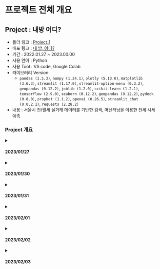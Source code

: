 # 프로젝트 전체 개요

## Project : 내방 어디?
- 폴더 링크 : [Project_1](https://github.com/Depra3/Human_Project1)
- 배포 링크 : [내 방, 어디?](https://depra3-human-project1-app-kbirqs.streamlit.app/)
- 기간 : 2022.01.27 ~ 2023.00.00
- 사용 언어 : Python
- 사용 Tool : VS code, Google Colab
- 라이브러리 Version
    + `pandas (1.5.3)`, `numpy (1.24.1)`, `plotly (5.13.0)`, `matplotlib (3.6.3)`, `streamlit (1.17.0)`, `streamlit-option-menu (0.3.2)`, `geopandas (0.12.2)`, `joblib (1.2.0)`, `scikit-learn (1.2.1)`, `tensorflow (2.9.0)`, `seaborn (0.12.2)`, `geopandas (0.12.2)`, `pydeck (0.8.0)`, `prophet (1.1.2)`, `openai (0.26.5)`, `streamlit_chat (0.0.2.1)`, `requests (2.28.2)`
- 내용 : 서울시 전/월세 실거래 데이터를 기반한 검색, 머신러닝을 이용한 전세 시세 예측

### Project 개요
<details>
<summary><h4>2023/01/27</h4></summary>
<div markdown="1">

- 주제 선정
    + 부동산 전/월세 관련 내용
</div>
</details>


<details>
<summary><h4>2023/01/30</h4></summary>
<div markdown="1">

- 개발팀
    + 오늘 한 내용
        - streamlit 배포
        - 전체적인 스토리 구상
        - 기본적인 UI 구현
    + 오늘 못 한 내용
        - 추천 기능 시도 : 거래 매물이 많은 지역 (or 면적당 가격이 싼 곳)
        - 전, 월세 검색 페이지 구현
        - 건의사항 페이지 구현
    + 내일 할 내용
        - 전/월세 검색 및 비교 기능 추가
        - 결과물 동기화

- 데이터팀
    + 오늘 한 내용
        - 공공데이터 검색
        - 결측치 제거, 불필요한 데이터 제거
        - 시나리오 작성
    + 오늘 못한 내용
        - 데이터 전처리
        - 시나리오 재작성
        - 데이터 시각화, 예측모델 구상
    + 내일 할 내용
        - 데이터 전처리
        - 데이터 시각화
        - 시나리오 재작성
</div>
</details>

<details>
<summary><h4>2023/01/31</h4></summary>
<div markdown="1">

- 데이터 처리 방법 선택
    + API를 이용하여 DB에 저장
- 웹개발 프레임워크 선택 (`Flask` or `Streamlit`)
    + 보다 쉬워보이는 `Streamlit`로 선택
- 전체 시나리오 구상
</div>
</details>

<details>
<summary><h4>2023/02/01</h4></summary>
<div markdown="1">

- 개발팀
    + 오늘 한 내용
        - Index 페이지 
            + 기본적인 layer 구상
            + 거래횟수가 많은 지역 순으로 데이터 정렬
        - 전/월세 페이지
            + Sidebar에서 조건에 맞는 검색 기능
            + 보증금, 월세, 면적의 최소값/최대값을 지정해주는 슬라이더
            + 버튼 누를 시 선택된 값에 해당하는 검색 기능
            + 면적 제곱미터를 평수로 변환하는 람다식
            + 필요한 칼럼을 조인하여 데이터 가공
            + 특정 칼럼에서 특정 문자 삭제
        - 건의사항 페이지
            + 게시판 UI 및 기능 구현
            + sqlite DB 연동
        - 코드 동기화
    + 오늘 못 한 내용
        - Index 페이지
            + 정렬한 데이터 추출        
        - 전월세 페이지
            + 전세와 월세를 동시에 보여주는 기능
            + 보증금 월세 범위가 예상보다 컸음
        - 건의사항 페이지
            + 게시글 수정&삭제 기능(추후에 html 활용하여 추가 예정)
    + 내일 할 내용
        - 데이터 추가 핸들링
        - home 페이지 디자인 마무리
        - 전세예측 페이지 구현
        - 게시글 수정 & 삭제 기능
        - 건의사항 내용 칸 늘리기

- 데이터팀
    + 오늘 한 내용
        - 데이터 전처리 정리
        - 최적 시각화 그래프 서칭
        - 프로젝트 시나리오 재작성
        - streamlit 사용하여 구, 동 선택 가능한multislectbox 구현
        - 구, 동 별 데이터 시각화 코드 작성
    + 오늘 못 한 내용
        - 데이터 전처리(일일 평균)
        - 그래프 최적화
    + 내일 할 내용
        - 구, 동 별 일일 평균 시각화 코드 작성
        - 막대 및 지도 시각화
        - 시나리오 보충
</div>
</details>

<details>
<summary><h4>2023/02/02</h4></summary>
<div markdown="1">

- 개발팀
    + 오늘 한 것
        - homepage UI 디자인변경
        - homepage dataframe구성 변경
        - 월/전세 전체 검색기능
        - 월세, 보증금, 면적검색할 때 최소, 최댓값 입력 기능
        - 건의사항 목록 간격 수정
        - 건의사항 처리상태 변경 기능
        - 건의사항 제목, 사용자명 검색 기능
    + 오늘 못한 것
        - 지역에 맞춘 keyword 알고리즘
        - 건의사항 게시글 조회, 수정, 삭제 기능
    + 내일 할 것
        - homepage keyword 알고리즘 구현
        - 건의사항 검색 UI 수정
        - 건의사항 내용 검색 기능(디버깅)
        - 건의사항 검색 시 목록 수정
        - 건의사항 목록 간격

- 데이터팀
    + 오늘 한 것
        - 데이터 전처리 정리
        - 최적 시각화 그래프 서칭
        - 지도 그래프 시각화 코드 작성(진행중)
        - 프로젝트 시나리오 재작성
        - streamlit 사용하여 구, 동 선택 가능한 multislectbox 구현
        - 구, 동 별 데이터 시각화 코드 작성
    + 오늘 못한 것
        - 데이터 전처리(일일 평균)
        - 지도 그래프 시각화 코드 작성(미완)
        - 그래프 최적화
    + 내일 할 것
        - 구, 동 별 일일 평균 시각화 코드 작성
        - 막대 및 지도 시각화
        - 시나리오 보충(도식화)
</div>
</details>

<details>
<summary><h4>2023/02/03</h4></summary>
<div markdown="1">

- 개발팀
    + 오늘 한 것
        - 검색 페이지 슬라이더 기능 조정
            + 슬라이더와 텍스트박스값 연동
        - 건의사항
            + 게시글 조회 기능
            + UI 변경
            + 관리자 메뉴 기능 추가
    + 오늘 못한 것
        - csv데이터값 결함 수정
            + 월/전세 구분 오류 확인
        - 건의사항 목록 간격 지정
    + 내일 할 것
        - csv데이터값 결함 수정
        - 건의사항 관리자 메뉴 숨기기

- 데이터팀
    + 오늘 한 것
        - json 파일 변경
        - csv파일과 json파일 병합
        - 지도 시각화 구현
        - 실거래가 머신러닝 코드 분석
        - 월세 실거래수 지역 순위 막대그래프 구현
        - 전세 실거래 수 지역 순위 막대그래프 구현
        - 전세 및 월세(보증금) 월 평균 라인그래프 구현
        - 실거래가 데이터 전처리 진행
    + 오늘 못한 것
        - 실거래가 머신러닝 코드 구현
        - 전세 및 월세 실거래가 데이터 전처리
        - 전세 및 월세 실거래가 계산 레이아웃 구현
    + 다음주 할 것
        - 실거래가 머신러닝 코드 구현
        - 전세 및 월세 실거래가 데이터 전처리
        - 전세 및 월세 실거래가 계산 레이아웃 구현
        - 지도 시각화 수정
</div>
</details>